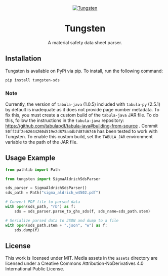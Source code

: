 <div align="center">
    <a align="center" href="https://pypi.org/project/tungsten-sds/">
        <img src="https://raw.githubusercontent.com/Den4200/tungsten/main/assets/tungsten-wide-dark-bg-pad.png" align="center" alt="Tungsten" />
    </a>
    <h1 align="center">Tungsten</h1>
    <p align="center">A material safety data sheet parser.</p>
</div>

## Installation

Tungsten is available on PyPi via pip. To install, run the following command:

```sh
pip install tungsten-sds
```

### Note

Currently, the version of `tabula-java` (1.0.5) included with `tabula-py` (2.5.1) by default is
inadequate as it does not provide page number metadata. To fix this, you must create a custom build
of the `tabula-java` JAR file. To do this, follow the instructions in the `tabula-java` repository:
https://github.com/tabulapdf/tabula-java#building-from-source .
Commit `50ff2df2e62644260d519e2d875a4db7d87d6746` has been tested to work with Tungsten. To enable
this custom build, set the `TABULA_JAR` environment variable to the path of the JAR file.

## Usage Example

```python
from pathlib import Path

from tungsten import SigmaAldrichSdsParser

sds_parser = SigmaAldrichSdsParser()
sds_path = Path("sigma_aldrich_w4502.pdf")

# Convert PDF file to parsed data
with open(sds_path, "rb") as f:
    sds = sds_parser.parse_to_ghs_sds(f, sds_name=sds_path.stem)

# Serialize parsed data to JSON and dump to a file
with open(sds_path.stem + ".json", "w") as f:
    sds.dump(f)
```

## License

This work is licensed under MIT. Media assets in the `assets` directory are licensed under a
Creative Commons Attribution-NoDerivatives 4.0 International Public License.
